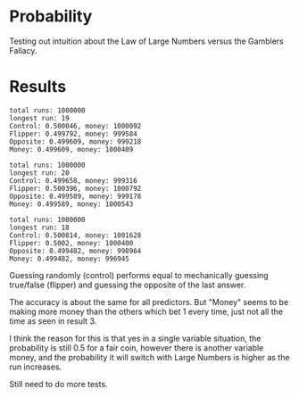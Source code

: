 # Probability
Testing out intuition about the Law of Large Numbers versus the Gamblers Fallacy.

# Results
```
total runs: 1000000
longest run: 19
Control: 0.500046, money: 1000092
Flipper: 0.499792, money: 999584
Opposite: 0.499609, money: 999218
Money: 0.499609, money: 1000409

total runs: 1000000
longest run: 20
Control: 0.499658, money: 999316
Flipper: 0.500396, money: 1000792
Opposite: 0.499589, money: 999178
Money: 0.499589, money: 1000543

total runs: 1000000
longest run: 18
Control: 0.500814, money: 1001628
Flipper: 0.5002, money: 1000400
Opposite: 0.499482, money: 998964
Money: 0.499482, money: 996945
```

Guessing randomly (control) performs equal to mechanically guessing true/false (flipper) and guessing the opposite of the last answer.

The accuracy is about the same for all predictors.  But "Money" seems to be making more money than the others which bet 1 every time, just not all the time as seen in result 3.

I think the reason for this is that yes in a single variable situation, the probability is still 0.5 for a fair coin, however there is another variable money, and the probability it will switch with Large Numbers is higher as the run increases.

Still need to do more tests.

